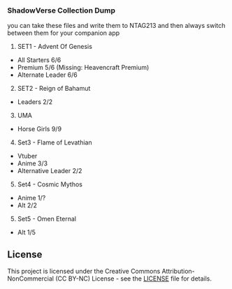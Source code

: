 ### ShadowVerse Collection Dump

you can take these files and write them to NTAG213 and then always switch between them for your companion app 

1. SET1 - Advent Of Genesis
  + All Starters 6/6
  + Premium 5/6  (Missing: Heavencraft Premium)
  + Alternate Leader 6/6 


2. SET2 - Reign of Bahamut
  + Leaders 2/2


3. UMA
  + Horse Girls 9/9 

4. Set3 - Flame of Levathian
  + Vtuber
  + Anime 3/3
  + Alternative Leader 2/2

5. Set4 - Cosmic Mythos
  + Anime 1/?
  + Alt 2/2

5. Set5 - Omen Eternal
  + Alt 1/5
  
     

## License

This project is licensed under the Creative Commons Attribution-NonCommercial (CC BY-NC) License - see the [LICENSE](LICENSE) file for details.
